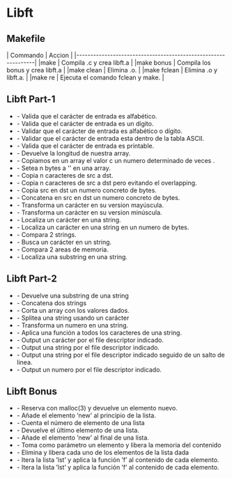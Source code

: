 # Libft

## Makefile

| Commando       	|  Accion 				|
|---------------------------------------------------------------|
|make			| Compila .c y crea libft.a  		|
|make bonus    		| Compila los bonus y crea libft.a  	|
|make clean    		| Elimina .o. 				|
|make fclean		| Elimina .o y libft.a.		  	|
|make re		| Ejecuta el comando fclean y make.  	|

## Libft Part-1
- [](ft_isalpha.c)	    - Valida que el carácter de entrada es alfabético.
- [](ft_isdigit.c)          - Valida que el carácter de entrada es un dígito.
- [](ft_isalnum.c)          - Validar que el carácter de entrada es alfabético o dígito.
- [](ft_isascii.c)          - Validar que el carácter de entrada esta dentro de la tabla ASCII.
- [](ft_isprint.c)          - Valida que el carácter de entrada es printable.
- [](ft_strlen.c)           - Devuelve la longitud de nuestra array.
- [](ft_memset.c)           - Copiamos en un array el valor c un numero determinado de veces .
- [](ft_bzero.c)            - Setea n bytes a ' ' en una array.
- [](ft_memcpy.c)           - Copia n caracteres de src a dst.
- [](ft_memmove.c)          - Copia n caracteres de src a dst pero evitando el overlapping.
- [](ft_strlcpy.c)          - Copia src en dst un numero concreto de bytes.
- [](ft_strlcat.c)          - Concatena en src en dst un numero concreto de bytes.
- [](ft_toupper.c)          - Transforma un carácter en su version mayúscula.
- [](ft_tolower.c)          - Transforma un carácter en su version minúscula.
- [](ft_strchr.c)           - Localiza un carácter en una string.
- [](ft_strrchr.c)          - Localiza un carácter en una string en un numero de bytes.
- [](ft_strncmp.c)          - Compara 2 strings.
- [](ft_memchr.c)           - Busca un carácter en un string.
- [](ft_memcmp.c)           - Compara 2 areas de memoria.
- [](ft_strnstr.c)          - Localiza una substring en una string.

## Libft Part-2
- [](ft_substr.c)	    - Devuelve una substring de una string
- [](ft_strjoin.c)	    - Concatena dos strings
- [](ft_strtrim.c)	    - Corta un array con los valores dados.
- [](ft_split.c)	    - Splitea una string usando un carácter
- [](ft_itoa.c)	            - Transforma un numero en una string.
- [](ft_strmapi.c)          - Aplica una función a todos los caracteres de una string.
- [](ft_putchar_fd.c)       - Output un carácter por el file descriptor indicado.
- [](ft_putstr_fd.c)        - Output una string por el file descriptor indicado.
- [](ft_putendl_fd.c)	    - Output una string por el file descriptor indicado seguido de un salto de linea.
- [](ft_putnbr_fd.c)	    - Output un numero por el file descriptor indicado.

## Libft Bonus
- [](ft_lstnew.c)	    - Reserva con malloc(3) y devuelve un elemento nuevo.
- [](ft_lstadd_front.c)	    - Añade el elemento ’new’ al principio de la lista.
- [](ft_lstsize.c)	    - Cuenta el número de elemento de una lista
- [](ft_lstlast.c)	    - Devuelve el último elemento de una lista.
- [](ft_lstadd_back.c)	    - Añade el elemento ’new’ al final de una lista.
- [](ft_lstdelone.c)	    - Toma como parámetro un elemento y libera la memoria del contenido
- [](ft_lstclear.c)	    - Elimina y libera cada uno de los elementos de la lista dada
- [](ft_lstiter.c)	    - Itera la lista ’lst’ y aplica la función ’f’ al contenido de cada elemento.
- [](ft_lstmap.c)	    - Itera la lista ’lst’ y aplica la función ’f’ al contenido de cada elemento.

##

